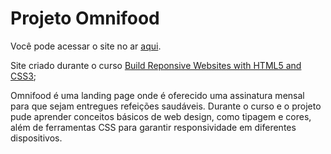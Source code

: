 # Projeto Omnifood

Você pode acessar o site no ar [aqui](https://omnifood-subscription.vercel.app/).

Site criado durante o curso [Build Reponsive Websites with HTML5 and CSS3](https://www.udemy.com/course/design-and-develop-a-killer-website-with-html5-and-css3/);

Omnifood é uma landing page onde é oferecido uma assinatura mensal para que sejam entregues refeições saudáveis. Durante o curso e o projeto pude aprender conceitos
básicos de web design, como tipagem e cores, além de ferramentas CSS para garantir responsividade em diferentes dispositivos. 
